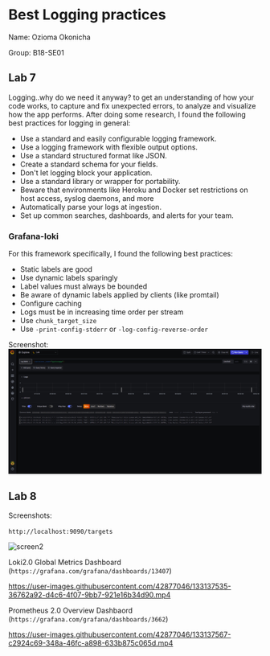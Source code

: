 # Best Logging practices

Name: Ozioma Okonicha

Group: B18-SE01

## Lab 7 

Logging..why do we need it anyway? to get an understanding of how your code works, to capture and fix unexpected errors, to analyze and visualize how the app performs. After doing some research, I found the following best practices for logging in general:  

- Use a standard and easily configurable logging framework.  
- Use a logging framework with flexible output options.  
- Use a standard structured format like JSON.  
- Create a standard schema for your fields.  
- Don't let logging block your application.  
- Use a standard library or wrapper for portability.  
- Beware that environments like Heroku and Docker set restrictions on host access, syslog daemons, and more  
- Automatically parse your logs at ingestion.  
- Set up common searches, dashboards, and alerts for your team.  

### Grafana-loki  

For this framework specifically, I found the following best practices:  

- Static labels are good  
- Use dynamic labels sparingly  
- Label values must always be bounded  
- Be aware of dynamic labels applied by clients (like promtail)  
- Configure caching  
- Logs must be in increasing time order per stream  
- Use ```chunk_target_size```  
- Use ```-print-config-stderr``` or ```-log-config-reverse-order```  

Screenshot:
![screen](../.github/images/screen.png)  


## Lab 8  

Screenshots:  

```http://localhost:9090/targets```  

![screen2](../.github/images/screen2.png)  

Loki2.0 Global Metrics Dashboard (```https://grafana.com/grafana/dashboards/13407```)  
 
https://user-images.githubusercontent.com/42877046/133137535-36762a92-d4c6-4f07-9bb7-921e16b34d90.mp4


 Prometheus 2.0 Overview Dashbaord (```https://grafana.com/grafana/dashboards/3662```)  

https://user-images.githubusercontent.com/42877046/133137567-c2924c69-348a-46fc-a898-633b875c065d.mp4

     
